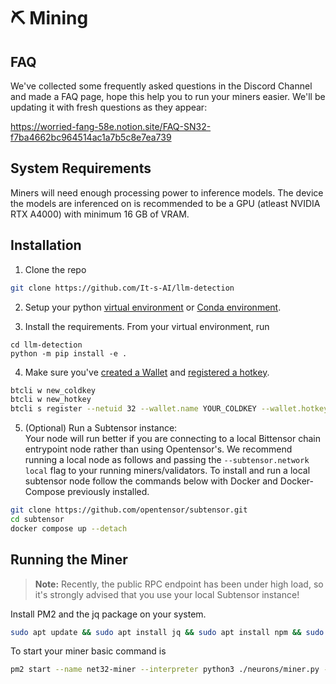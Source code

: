 # ⛏️ Mining 

## FAQ

We've collected some frequently asked questions in the Discord Channel and made a FAQ page, hope this help you to run your miners easier. We'll be updating it with fresh questions as they appear:
 
https://worried-fang-58e.notion.site/FAQ-SN32-f7ba4662bc964514ac1a7b5c8e7ea739

## System Requirements

Miners will need enough processing power to inference models. The device the models are inferenced on is recommended to be a GPU (atleast NVIDIA RTX A4000) with minimum 16 GB of VRAM.


## Installation

1. Clone the repo

```bash
git clone https://github.com/It-s-AI/llm-detection
```  

2. Setup your python [virtual environment](https://docs.python.org/3/library/venv.html) or [Conda environment](https://conda.io/projects/conda/en/latest/user-guide/tasks/manage-environments.html#creating-an-environment-with-commands).

3. Install the requirements. From your virtual environment, run
```shell
cd llm-detection
python -m pip install -e .
```

4. Make sure you've [created a Wallet](https://docs.bittensor.com/getting-started/wallets) and [registered a hotkey](https://docs.bittensor.com/subnets/register-and-participate).

```bash
btcli w new_coldkey
btcli w new_hotkey
btcli s register --netuid 32 --wallet.name YOUR_COLDKEY --wallet.hotkey YOUR_HOTKEY
```

5. (Optional) Run a Subtensor instance:  
Your node will run better if you are connecting to a local Bittensor chain entrypoint node rather than using Opentensor's. 
We recommend running a local node as follows and passing the ```--subtensor.network local``` flag to your running miners/validators. 
To install and run a local subtensor node follow the commands below with Docker and Docker-Compose previously installed.
```bash
git clone https://github.com/opentensor/subtensor.git
cd subtensor
docker compose up --detach
```

## Running the Miner



> **Note:** Recently, the public RPC endpoint has been under high load, so it's strongly advised that you use your local Subtensor instance!


Install PM2 and the jq package on your system.
```bash
sudo apt update && sudo apt install jq && sudo apt install npm && sudo npm install pm2 -g && pm2 update
```

To start your miner basic command is

```bash
pm2 start --name net32-miner --interpreter python3 ./neurons/miner.py -- --wallet.name YOUR_COLDKEY --wallet.hotkey YOUR_HOTKEY --neuron.device cuda:0 --axon.port 70000
```
